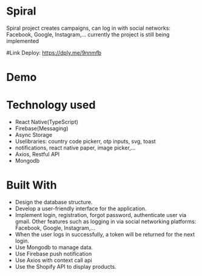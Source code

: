 # Spiral
Spiral project creates campaigns, can log in with social networks: Facebook, Google, Instagram,... currently the project is still being implemented

#Link Deploy: https://dply.me/9nnmfb

# Demo

# Technology used
- React Native(TypeScript)
- Firebase(Messaging)
- Async Storage
- Uselibraries: country code pickerr, otp inputs, svg, toast
- notifications, react native paper, image picker,...
- Axios, Restful API
- Mongodb

# Built With
- Design the database structure.
- Develop a user-friendly interface for the application.
- Implement login, registration, forgot password, authenticate user via gmail. Other features such as logging in via social networking platforms: Facebook, Google, Instagram,...
- When the user logs in successfully, a token will be returned for the next login.
- Use Mongodb to manage data.
- Use Firebase push notification
- Use Axios with context call api
- Use the Shopify API to display products.
